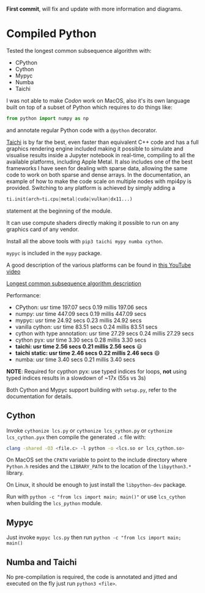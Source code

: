 
__First commit__, will fix and update with more information and diagrams.

# Compiled Python

Tested the longest common subsequence algorithm with:

* CPython
* Cython
* Mypyc
* Numba
* Taichi

I was not able to make *Codon* work on MacOS, also it's its own language built on top of a subset of Python
which requires to do things like:

```python
from python import numpy as np
```
and annotate regular Python code with a `@python` decorator.

[Taichi](https://www.taichi-lang.org/) is by far the best, even faster than equivalent C++ code and has a full graphics rendering engine included
making it possible to simulate and visualise results inside a Jupyter notebook in real-time, compiling to all the
available platforms, including Apple Metal. It also includes one of the best frameworks I have seen for dealing with
sparse data, allowing the same code to work on both sparse and dense arrays. In the documentation, an example of how
to make the code scale on multiple nodes with mpi4py is provided.
Switching to any platform is achieved by simply adding a
```python
ti.init(arch=ti.cpu|metal|cuda|vulkan|dx11...)
```
statement at the beginning of the module.

It can use compute shaders directly making it possible to run on any graphics card of any vendor.

Install all the above tools with `pip3 taichi mypy numba cython`.

`mypyc` is included in the `mypy` package.


A good description of the various platforms can be found in [this YouTube video](https://www.youtube.com/watch?v=umLZphwA-dw&ab_channel=DougMercer)

[Longest common subsequence algorithm description](https://www.programiz.com/dsa/longest-common-subsequence)

Performance:

* CPython:   usr time  197.07 secs    0.19 millis  197.06 secs
* numpy: usr time  447.09 secs    0.19 millis  447.09 secs
* mypyc: usr time   24.92 secs    0.23 millis   24.92 secs
* vanilla cython: usr time   83.51 secs    0.24 millis   83.51 secs
* cython with type annotation: usr time   27.29 secs    0.24 millis   27.29 secs
* cython pyx: usr time    3.30 secs    0.28 millis    3.30 secs
* __taichi: usr time    2.56 secs    0.21 millis    2.56 secs__ 😃
* __taichi static: usr time    2.46 secs    0.22 millis    2.46 secs__ 😄
* numba: usr time    3.40 secs    0.21 millis    3.40 secs

 __NOTE__: Required for cypthon pyx: use typed indices for loops, __not__ using typed indices
 results in a slowdown of ~17x (55s vs 3s)

Both Cython and Mypyc support building with `setup.py`, refer to the documentation for details.


## Cython

Invoke `cythonize lcs.py` or `cythonize lcs_cython.py` or `cythonize lcs_cython.pyx` then compile the generated
`.c` file with:

```sh
clang -shared -O3 <file.c> -l python -o <lcs.so or lcs_cython.so>
```
On MacOS set the `CPATH` variable to point to the include directory where `Python.h` resides and the
`LIBRARY_PATH` to the location of the `libpython3.*` library.

On Linux, it should be enough to just install the `libpython-dev` package.

Run with `python -c "from lcs import main; main()"` or use `lcs_cython` when building the `lcs_python` module.

## Mypyc

Just invoke `mypyc lcs.py` then run `python -c "from lcs import main; main()`

## Numba and Taichi

No pre-compilation is required, the code is annotated and jitted and executed on the fly just
run `python3 <file>`.
